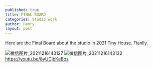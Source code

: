 ```yaml
---
published: true
title: FINAL BOARD
categories: Studio work
author: Henry
layout: post
---
```



Here are the Final Board about the studio in 2021 Tiny House. Fianlly. 

![微信图片_20211216143127](https://user-images.githubusercontent.com/90523160/146479390-e578ea41-13ff-4ee8-8ca9-96338a67d88b.jpg)
![微信图片_20211216143132](https://user-images.githubusercontent.com/90523160/146481210-5b7ec596-94f8-442c-8495-fe89433a4e9c.jpg)
https://youtu.be/8yUCjbKaBos
